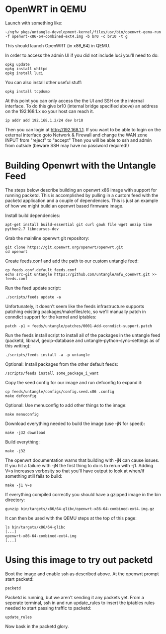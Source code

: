 OpenWRT in QEMU
===============

Launch with something like:

```
~/ngfw_pkgs/untangle-development-kernel/files/usr/bin/openwrt-qemu-run -f openwrt-x86-64-combined-ext4.img -b br0 -c br10 -t g
```

This should launch OpenWRT (in x86\_64) in QEMU.

In order to access the admin UI if you did not include luci you'll need
to do:

```
opkg update
opkg install uhttpd
opkg install luci
```

You can also install other useful stuff:

```
opkg install tcpdump
```

At this point you can only access the the UI and SSH on the internal
interface. To do this give br10 (internal bridge specified above) an
address on the 192.168.1.x so your host can reach it.

```
ip addr add 192.168.1.2/24 dev br10
```

Then you can login at http://192.168.1.1. If you want to be able to
login on the external interface goto Network & Firewall and change the
WAN zone INPUT from "reject" to "accept" Then you will be able to ssh
and admin from outside (beware SSH may have no password required!)

Building Openwrt with the Untangle Feed
=======================================

The steps below describe building an openwrt x86 image with support for
running packetd. This is accomplished by pulling in a custom feed with
the packetd application and a couple of dependencies. This is just an
example of how we might build an openwrt based firmware image.

Install build dependencies:

```
apt-get install build-essential git curl gawk file wget unzip time python2.7 libncurses-dev
```

Grab the mainline openwrt git repository:

```
git clone https://git.openwrt.org/openwrt/openwrt.git
cd openwrt
```

Create feeds.conf and add the path to our custom untangle feed:

```
cp feeds.conf.default feeds.conf
echo src-git untangle https://github.com/untangle/mfw_openwrt.git >> feeds.conf
```

Run the feed update script:

```
./scripts/feeds update -a
```

Unfortunately, it doesn't seem like the feeds infrastructure supports
patching existing packages/makefiles/etc, so we'll manually patch in
conndict support for the kernel and iptables:

```
patch -p1 < feeds/untangle/patches/0001-Add-conndict-support.patch
```

Run the feeds install script to install all of the packages in the
untangle feed (packetd, libnavl, geoip-database and
untangle-python-sync-settings as of this writing):

```
./scripts/feeds install -a -p untangle
```

Optional: Install packages from the other default feeds:

```
/scripts/feeds install some_package_i_want
```

Copy the seed config for our image and run defconfig to expand it:

```
cp feeds/untangle/configs/config.seed.x86 .config
make defconfig
```

Optional: Use menuconfig to add other things to the image:

```
make menuconfig
```

Download everything needed to build the image (use -jN for speed):

```
make -j32 download
```

Build everything:

```
make -j32
```

The openwrt documentation warns that building with -jN can cause
issues. If you hit a failure with -jN the first thing to do is to rerun
with -j1. Adding V=s increases verbosity so that you'll have output to
look at when/if something still fails to build:

```
make -j1 V=s
```

If everything compiled correctly you should have a gzipped image in the
bin directory:

```
gunzip bin/targets/x86/64-glibc/openwrt-x86-64-combined-ext4.img.gz
```

It can then be used with the QEMU steps at the top of this page:

```
ls bin/targets/x86/64-glibc
[...]
openwrt-x86-64-combined-ext4.img
[...]
```

Using this image to try out packetd
===================================

Boot the image and enable ssh as described above. At the openwrt prompt
start packetd:

```
packetd
```

Packetd is running, but we aren't sending it any packets yet. From a
seperate terminal, ssh in and run update\_rules to insert the iptables
rules needed to start passing traffic to packetd:

```
update_rules
```

Now bask in the packetd glory.
